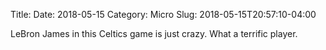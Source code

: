 Title: 
Date: 2018-05-15
Category: Micro
Slug: 2018-05-15T20:57:10-04:00

LeBron James in this Celtics game is just crazy. What a terrific player. 